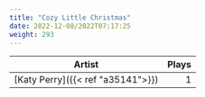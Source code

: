 ```yaml
---
title: "Cozy Little Christmas"
date: 2022-12-08/2022T07:17:25
weight: 293
---
```




 Artist | Plays 
----- | -----:
[Katy Perry]({{< ref "a35141">}}) | 1
